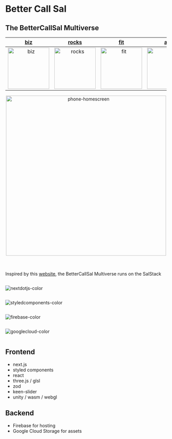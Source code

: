 # Better Call Sal
## The BetterCallSal Multiverse

|               [biz](https://bettercallsal.biz)               |             [rocks](https://bettercallsal.rocks)             |               [fit](https://bettercallsal.fit)               |               [art](https://bettercallsal.art)               |             [games](https://bettercallsal.games)             |      [construction](https://bettercallsal.construction)      |           [gallery](https://bettercallsal.gallery)           |
| :----------------------------------------------------------: | :----------------------------------------------------------: | :----------------------------------------------------------: | :----------------------------------------------------------: | :----------------------------------------------------------: | :----------------------------------------------------------: | :----------------------------------------------------------: |
| <img src="https://storage.googleapis.com/bcs-assets/images/biz/sal-left.webp" alt="biz" style="width:129px" /> | <img src="https://storage.googleapis.com/bcs-assets/images/rocks/spinning.rocks.left.webp" alt="rocks" style="width:129px" /> | <img src="https://storage.googleapis.com/bcs-assets/images/fit/shweaty-left.webp" alt="fit" style="width:129px" /> | <img src="https://storage.googleapis.com/bcs-assets/images/art/spinning.art.left.webp" alt="art" style="width:129px" /> | <img src="https://storage.googleapis.com/bcs-assets/images/games/spinning.games.left.webp" alt="games" style="width:129px" /> | <img src="https://storage.googleapis.com/bcs-assets/images/construction/spinning.construction.left-aspect.png" alt="construction" style="width:129px" /> | <img src="https://storage.googleapis.com/bcs-assets/images/gallery/gallery-left-sm.png" alt="gallery" style="width:129px" /> |


<div align="center">
   <img src="https://storage.googleapis.com/bcs-assets/images/phone-homescreen.png" alt="phone-homescreen" style="width:500px" />
</div>

<br />
<br />

Inspired by this [website](http://bettercallsaul.amc.com), the BetterCallSal Multiverse runs on the SalStack

<div style="display: flex; flex-direction:column"><!-- .element: style="display: flex; justfiy-content:space-around" -->


  ![nextdotjs-color](https://github.com/raedatoui/bettercallsal-multiverse/assets/327971/5fa00cc2-1a4e-4607-83a0-2ae6438b0d5a)

  ![styledcomponents-color](https://github.com/raedatoui/bettercallsal-multiverse/assets/327971/65e27653-7602-4095-888b-8fa7e1e3bb92)

  ![firebase-color](https://github.com/raedatoui/bettercallsal-multiverse/assets/327971/3b9a3a6e-6f44-435b-a146-c2543575729a)

  ![googlecloud-color](https://github.com/raedatoui/bettercallsal-multiverse/assets/327971/292e068f-16cd-4aad-bf94-eddd364e5bba)
</div>


## Frontend
* next.js
* styled components
* react
* three.js / glsl
* zod
* keen-slider
* unity / wasm / webgl

## Backend

* Firebase for hosting
* Google Cloud Storage for assets
